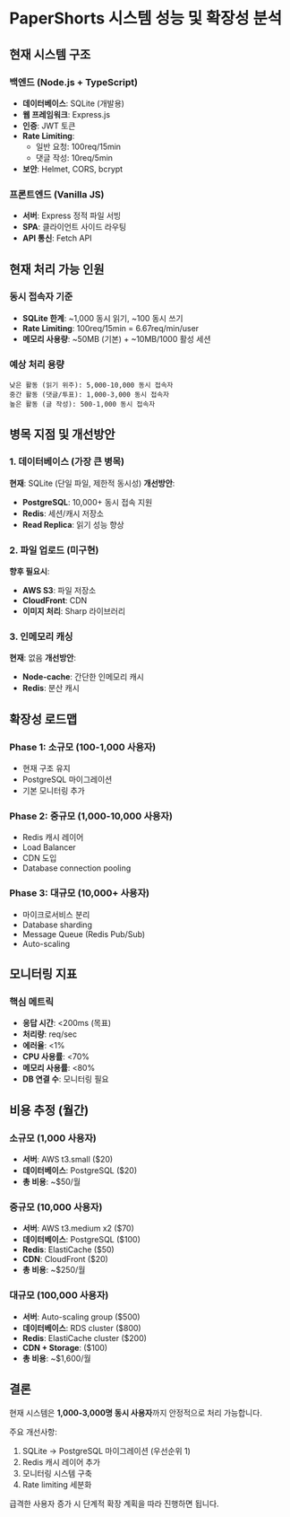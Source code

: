 # PaperShorts 시스템 성능 및 확장성 분석

## 현재 시스템 구조

### 백엔드 (Node.js + TypeScript)
- **데이터베이스**: SQLite (개발용)
- **웹 프레임워크**: Express.js
- **인증**: JWT 토큰
- **Rate Limiting**: 
  - 일반 요청: 100req/15min
  - 댓글 작성: 10req/5min
- **보안**: Helmet, CORS, bcrypt

### 프론트엔드 (Vanilla JS)
- **서버**: Express 정적 파일 서빙
- **SPA**: 클라이언트 사이드 라우팅
- **API 통신**: Fetch API

## 현재 처리 가능 인원

### 동시 접속자 기준
- **SQLite 한계**: ~1,000 동시 읽기, ~100 동시 쓰기
- **Rate Limiting**: 100req/15min = 6.67req/min/user
- **메모리 사용량**: ~50MB (기본) + ~10MB/1000 활성 세션

### 예상 처리 용량
```
낮은 활동 (읽기 위주): 5,000-10,000 동시 접속자
중간 활동 (댓글/투표): 1,000-3,000 동시 접속자  
높은 활동 (글 작성): 500-1,000 동시 접속자
```

## 병목 지점 및 개선방안

### 1. 데이터베이스 (가장 큰 병목)
**현재**: SQLite (단일 파일, 제한적 동시성)
**개선방안**:
- **PostgreSQL**: 10,000+ 동시 접속 지원
- **Redis**: 세션/캐시 저장소
- **Read Replica**: 읽기 성능 향상

### 2. 파일 업로드 (미구현)
**향후 필요시**:
- **AWS S3**: 파일 저장소
- **CloudFront**: CDN
- **이미지 처리**: Sharp 라이브러리

### 3. 인메모리 캐싱
**현재**: 없음
**개선방안**:
- **Node-cache**: 간단한 인메모리 캐시
- **Redis**: 분산 캐시

## 확장성 로드맵

### Phase 1: 소규모 (100-1,000 사용자)
- 현재 구조 유지
- PostgreSQL 마이그레이션
- 기본 모니터링 추가

### Phase 2: 중규모 (1,000-10,000 사용자)
- Redis 캐시 레이어
- Load Balancer
- CDN 도입
- Database connection pooling

### Phase 3: 대규모 (10,000+ 사용자)
- 마이크로서비스 분리
- Database sharding
- Message Queue (Redis Pub/Sub)
- Auto-scaling

## 모니터링 지표

### 핵심 메트릭
- **응답 시간**: <200ms (목표)
- **처리량**: req/sec
- **에러율**: <1%
- **CPU 사용률**: <70%
- **메모리 사용률**: <80%
- **DB 연결 수**: 모니터링 필요

## 비용 추정 (월간)

### 소규모 (1,000 사용자)
- **서버**: AWS t3.small ($20)
- **데이터베이스**: PostgreSQL ($20)
- **총 비용**: ~$50/월

### 중규모 (10,000 사용자)  
- **서버**: AWS t3.medium x2 ($70)
- **데이터베이스**: PostgreSQL ($100)
- **Redis**: ElastiCache ($50)
- **CDN**: CloudFront ($20)
- **총 비용**: ~$250/월

### 대규모 (100,000 사용자)
- **서버**: Auto-scaling group ($500)
- **데이터베이스**: RDS cluster ($800)
- **Redis**: ElastiCache cluster ($200)
- **CDN + Storage**: ($100)
- **총 비용**: ~$1,600/월

## 결론

현재 시스템은 **1,000-3,000명 동시 사용자**까지 안정적으로 처리 가능합니다.

주요 개선사항:
1. SQLite → PostgreSQL 마이그레이션 (우선순위 1)
2. Redis 캐시 레이어 추가
3. 모니터링 시스템 구축
4. Rate limiting 세분화

급격한 사용자 증가 시 단계적 확장 계획을 따라 진행하면 됩니다.
